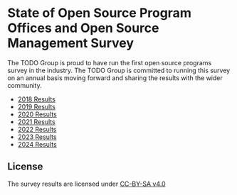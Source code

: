# State of Open Source Program Offices and Open Source Management Survey

The TODO Group is proud to have run the first open source programs survey in the industry. The TODO Group is committed to running this survey on an annual basis moving forward and sharing the results with the wider community.

* [2018 Results](https://github.com/todogroup/survey/tree/master/2018)
* [2019 Results](https://github.com/todogroup/survey/tree/master/2019)
* [2020 Results](https://github.com/todogroup/survey/tree/master/2020)
* [2021 Results](https://github.com/todogroup/survey/tree/master/2021)
* [2022 Results](https://github.com/todogroup/osposurvey/tree/master/2022)
* [2023 Results](https://github.com/todogroup/osposurvey/tree/main/2023)
* [2024 Results](https://github.com/todogroup/osposurvey/tree/main/2024)

## License

The survey results are licensed under [CC-BY-SA v4.0](https://creativecommons.org/licenses/by-sa/4.0/)

